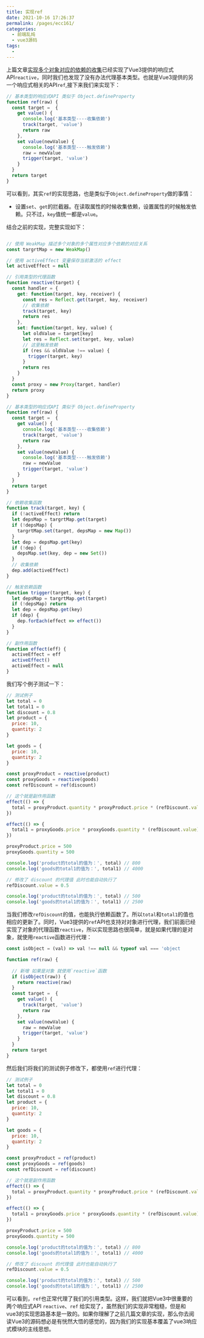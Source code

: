 ```yaml
---
title: 实现ref
date: 2021-10-16 17:26:37
permalink: /pages/ecc161/
categories:
  - 前端乱炖
  - vue3源码
tags:
  - 
---
```

上篇文章[实现多个对象对应的依赖的收集](https://masongsong.cn/pages/ecc161/)已经实现了Vue3提供的响应式API`reactive`，同时我们也发现了没有办法代理基本类型。也就是Vue3提供的另一个响应式相关的API`ref`,接下来我们来实现下：
```js
// 基本类型的响应式API 类似于 Object.defineProperty
function ref(raw) {
  const target =  {
    get value() {
      console.log('基本类型----收集依赖')
      track(target, 'value')
      return raw
    },
    set value(newValue) {
      console.log('基本类型----触发依赖')
      raw = newValue
      trigger(target, 'value')
    }
  }
  return target
}
```
可以看到，其实`ref`的实现思路，也是类似于`Object.defineProperty`做的事情：
- 设置`set`、`get`的拦截器。在读取属性的时候收集依赖，设置属性的时候触发依赖。只不过，`key`值统一都是`value`。

结合之前的实现，完整实现如下：
```js

// 使用 WeakMap 描述多个对象的多个属性对应多个依赖的对应关系
const targrtMap = new WeakMap()

// 使用 activeEffect 变量保存当前激活的 effect
let activeEffect = null

// 引用类型的代理函数
function reactive(target) {
  const handler = {
    get: function(target, key, receiver) {
      const res = Reflect.get(target, key, receiver)
      // 收集依赖
      track(target, key)
      return res
    },
    set: function(target, key, value) {
      let oldValue = target[key]
      let res = Reflect.set(target, key, value)
      // 这里触发依赖
      if (res && oldValue !== value) {
        trigger(target, key)
      }
      return res
    }
  }
  const proxy = new Proxy(target, handler)
  return proxy
}

// 基本类型的响应式API 类似于 Object.defineProperty
function ref(raw) {
  const target =  {
    get value() {
      console.log('基本类型----收集依赖')
      track(target, 'value')
      return raw
    },
    set value(newValue) {
      console.log('基本类型----触发依赖')
      raw = newValue
      trigger(target, 'value')
    }
  }
  return target
}

// 依赖收集函数
function track(target, key) {
  if (!activeEffect) return
  let depsMap = targrtMap.get(target)
  if (!depsMap) {
    targrtMap.set(target, depsMap = new Map())
  }
  let dep = depsMap.get(key)
  if (!dep) {
    depsMap.set(key, dep = new Set())
  }
  // 收集依赖
  dep.add(activeEffect)
}

// 触发依赖函数
function trigger(target, key) {
  let depsMap = targrtMap.get(target)
  if (!depsMap) return
  let dep = depsMap.get(key)
  if (dep) {
    dep.forEach(effect => effect())
  }
}

// 副作用函数
function effect(eff) {
  activeEffect = eff
  activeEffect()
  activeEffect = null
}
```
我们写个例子测试一下：
```js
// 测试例子
let total = 0
let total1 = 0
let discount = 0.8
let product = {
  price: 10,
  quantity: 2
}

let goods = {
  price: 10,
  quantity: 2
}

const proxyProduct = reactive(product)
const proxyGoods = reactive(goods)
const refDiscount = ref(discount)

// 这个就是副作用函数
effect(() => {
  total = proxyProduct.quantity * proxyProduct.price * (refDiscount.value)
})

effect(() => {
  total1 = proxyGoods.price * proxyGoods.quantity * (refDiscount.value)
})

proxyProduct.price = 500
proxyGoods.quantity = 500

console.log('product的total的值为：', total) // 800
console.log('goods的total1的值为：', total1) // 4000

// 修改了 discount 的代理值 此时也能自动执行了
refDiscount.value = 0.5

console.log('product的total的值为：', total) // 500
console.log('goods的total1的值为：', total1) // 2500

```
当我们修改`refDiscount`的值，也能执行依赖函数了。所以`total`和`total1`的值也相应的更新了。同时，Vue3提供的`ref`API也支持对对象进行代理，我们前面已经实现了对象的代理函数`reactive`，所以实现思路也很简单，就是如果代理的是对象，就使用`reactive`函数进行代理：
```js
const isObject = (val) => val !== null && typeof val === 'object

function ref(raw) {
  
  // 新增 如果是对象 就使用`reactive`函数
  if (isObject(raw)) {
    return reactive(raw)
  }
  const target =  {
    get value() {
      track(target, 'value')
      return raw
    },
    set value(newValue) {
      raw = newValue
      trigger(target, 'value')
    }
  }
  return target
}
```
然后我们将我们的测试例子修改下，都使用`ref`进行代理：
```js
// 测试例子
let total = 0
let total1 = 0
let discount = 0.8
let product = {
  price: 10,
  quantity: 2
}

let goods = {
  price: 10,
  quantity: 2
}

const proxyProduct = ref(product)
const proxyGoods = ref(goods)
const refDiscount = ref(discount)

// 这个就是副作用函数
effect(() => {
  total = proxyProduct.quantity * proxyProduct.price * (refDiscount.value)
})

effect(() => {
  total1 = proxyGoods.price * proxyGoods.quantity * (refDiscount.value)
})

proxyProduct.price = 500
proxyGoods.quantity = 500

console.log('product的total的值为：', total) // 800
console.log('goods的total1的值为：', total1) // 4000

// 修改了 discount 的代理值 此时也能自动执行了
refDiscount.value = 0.5

console.log('product的total的值为：', total) // 500
console.log('goods的total1的值为：', total1) // 2500

```
可以看到，`ref`也正常代理了我们的引用类型。这样，我们就把Vue3中很重要的两个响应式API `reactive`、`ref` 给实现了，虽然我们的实现非常粗糙，但是和vue3的实现思路基本是一致的。如果你理解了之前几篇文章的实现，那么你去阅读Vue3的源码想必是有恍然大悟的感觉的，因为我们的实现基本覆盖了vue3响应式模块的主线思想。
